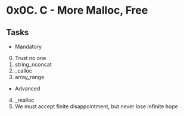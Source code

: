 # 0x0C. C - More Malloc, Free

## Tasks

* Mandatory

0. Trust no one
1. string_nconcat
2. _calloc
3. array_range

* Advanced

4. _realloc
5. We must accept finite disappointment, but never lose infinite hope
